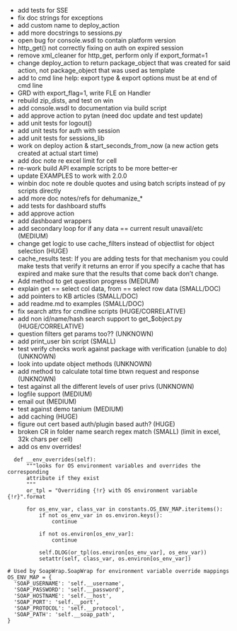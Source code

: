   * add tests for SSE
  * fix doc strings for exceptions
  * add custom name to deploy_action
  * add more docstrings to sessions.py
  * open bug for console.wsdl to contain platform version
  * http_get() not correctly fixing on auth on expired session
  * remove xml_cleaner for http_get, perform only if export_format=1
  * change deploy_action to return package_object that was created for said action, not package_object that was used as template
  * add to cmd line help: export type & export options must be at end of cmd line
  * GRD with export_flag=1, write FLE on Handler
  * rebuild zip_dists, and test on win
  * add console.wsdl to documentation via build script
  * add approve action to pytan (need doc update and test update)
  * add unit tests for logout()
  * add unit tests for auth with session
  * add unit tests for sessions_lib
  * work on deploy action & start_seconds_from_now (a new action gets created at actual start time)
  * add doc note re excel limit for cell
  * re-work build API example scripts to be more better-er
  * update EXAMPLES to work with 2.0.0
  * winbin doc note re double quotes and using batch scripts instead of py scripts directly
  * add more doc notes/refs for dehumanize_*
  * add tests for dashboard stuffs
  * add approve action 
  * add dashboard wrappers
  * add secondary loop for if any data == current result unavail/etc (MEDIUM)
  * change get logic to use cache_filters instead of objectlist for object selection (HUGE)
  * cache_results test: If you are adding tests for that mechanism you could make tests that verify it returns an error if you specify a cache that has expired and make sure that the results that come back don’t change.
  * Add method to get question progress (MEDIUM)
  * explain get == select col data, from == select row data (SMALL/DOC)
  * add pointers to KB articles (SMALL/DOC)
  * add readme.md to examples (SMALL/DOC)
  * fix search attrs for cmdline scripts (HUGE/CORRELATIVE)
  * add non id/name/hash search support to get_$object.py (HUGE/CORRELATIVE)
  * question filters get params too?? (UNKNOWN)
  * add print_user bin script (SMALL)
  * test verify checks work against package with verification (unable to do) (UNKNOWN)
  * look into update object methods (UNKNOWN)
  * add method to calculate total time btwn request and response (UNKNOWN)
  * test against all the different levels of user privs (UNKNOWN)
  * logfile support (MEDIUM)
  * email out (MEDIUM)
  * test against demo tanium (MEDIUM)
  * add caching (HUGE)
  * figure out cert based auth/plugin based auth? (HUGE)
  * broken CR in folder name search regex match (SMALL) (limit in excel, 32k chars per cell)
  * add os env overrides!
  ```
    def __env_overrides(self):
        """looks for OS environment variables and overrides the corresponding
        attribute if they exist
        """
        or_tpl = "Overriding {!r} with OS environment variable {!r}".format

        for os_env_var, class_var in constants.OS_ENV_MAP.iteritems():
            if not os_env_var in os.environ.keys():
                continue

            if not os.environ[os_env_var]:
                continue

            self.DLOG(or_tpl(os.environ[os_env_var], os_env_var))
            setattr(self, class_var, os.environ[os_env_var])

# Used by SoapWrap.SoapWrap for environment variable override mappings
OS_ENV_MAP = {
    'SOAP_USERNAME': 'self.__username',
    'SOAP_PASSWORD': 'self.__password',
    'SOAP_HOSTNAME': 'self.__host',
    'SOAP_PORT': 'self.__port',
    'SOAP_PROTOCOL': 'self.__protocol',
    'SOAP_PATH': 'self.__soap_path',
}
  ```

